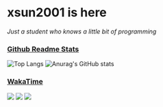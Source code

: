 # xsun2001 is here

*Just a student who knows a little bit of programming*

### [Github Readme Stats](https://github.com/anuraghazra/github-readme-stats)

![Top Langs](https://github-readme-stats.vercel.app/api/top-langs/?username=xsun2001&layout=compact&theme=radical) ![Anurag's GitHub stats](https://github-readme-stats.vercel.app/api?username=xsun2001&show_icons=true&theme=radical)

### [WakaTime](https://wakatime.com)

<img src="https://wakatime.com/share/@32f2459a-443e-490a-80df-5004794d097c/ce23fc40-cba4-4e92-89df-28f5db0d2d69.png" border="0" style="max-width: 30%"/>
<img src="https://wakatime.com/share/@32f2459a-443e-490a-80df-5004794d097c/d50ab44a-688b-4ec9-b4c3-5edc895cbb6c.png" border="0" style="max-width: 30%"/>
<img src="https://wakatime.com/share/@32f2459a-443e-490a-80df-5004794d097c/5a76abb3-dfbb-4c8b-961e-20d6c4de6175.png" border="0" style="max-width: 30%"/>
